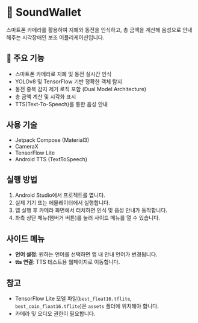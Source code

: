 # 💸 SoundWallet

스마트폰 카메라를 활용하여 지폐와 동전을 인식하고, 총 금액을 계산해 음성으로 안내해주는 시각장애인 보조 어플리케이션입니다.

## 📱 주요 기능

- 스마트폰 카메라로 지폐 및 동전 실시간 인식
- YOLOv8 및 TensorFlow 기반 정확한 객체 탐지
- 동전 중복 감지 제거 로직 포함 (Dual Model Architecture)
- 총 금액 계산 및 시각화 표시
- TTS(Text-To-Speech)를 통한 음성 안내

## 사용 기술

- Jetpack Compose (Material3)
- CameraX
- TensorFlow Lite
- Android TTS (TextToSpeech)

## 실행 방법

1. Android Studio에서 프로젝트를 엽니다.
2. 실제 기기 또는 에뮬레이터에서 실행합니다.
3. 앱 실행 후 카메라 화면에서 터치하면 인식 및 음성 안내가 동작합니다.
4. 좌측 상단 메뉴(햄버거 버튼)를 눌러 사이드 메뉴를 열 수 있습니다.

## 사이드 메뉴

- **언어 설정**: 원하는 언어를 선택하면 앱 내 안내 언어가 변경됩니다.
- **tts 연결**: TTS 테스트용 웹페이지로 이동합니다.

## 참고

- TensorFlow Lite 모델 파일(`best_float16.tflite`, `best_coin_float16.tflite`)은 `assets` 폴더에 위치해야 합니다.
- 카메라 및 오디오 권한이 필요합니다.
